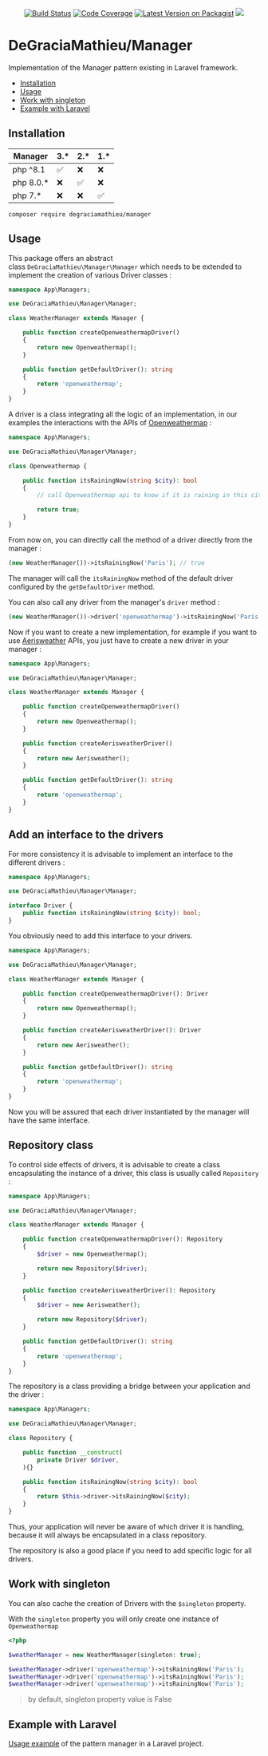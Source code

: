 <p align="center">
<a href="https://scrutinizer-ci.com/g/DeGraciaMathieu/Manager/"><img src="https://scrutinizer-ci.com/g/DeGraciaMathieu/Manager/badges/build.png?b=master" alt="Build Status"></a>
<a href="https://scrutinizer-ci.com/g/DeGraciaMathieu/manager/?branch=master"><img src="https://scrutinizer-ci.com/g/DeGraciaMathieu/manager/badges/coverage.png?b=master" alt="Code Coverage"></a>
<a href="https://packagist.org/packages/degraciamathieu/manager"><img src="https://img.shields.io/packagist/v/degraciamathieu/manager.svg?style=flat-square" alt="Latest Version on Packagist"></a>
<a href='https://packagist.org/packages/degraciamathieu/manager'><img src='https://img.shields.io/packagist/dt/degraciamathieu/manager.svg?style=flat-square' /></a> 
</p>

# DeGraciaMathieu/Manager

Implementation of the Manager pattern existing in Laravel framework.

* [Installation](#installation)
* [Usage](#usage)
* [Work with singleton](#work-with-singleton)
* [Example with Laravel](#example-with-laravel)

## Installation
 
| Manager     | 3.*                | 2.*                | 1.*                |
|-------------|--------------------|--------------------|--------------------|
| php ^8.1    | :white_check_mark: | :x:                | :x:                |
| php 8.0.*   | :x:                | :white_check_mark: | :x:                |
| php 7.*     | :x:                | :x:                | :white_check_mark: |
 
```
composer require degraciamathieu/manager
```

## Usage

This package offers an abstract class `DeGraciaMathieu\Manager\Manager` which needs to be extended to implement the creation of various Driver classes :

```php
namespace App\Managers;

use DeGraciaMathieu\Manager\Manager;

class WeatherManager extends Manager {

    public function createOpenweathermapDriver() 
    {
        return new Openweathermap();
    }

    public function getDefaultDriver(): string
    {
        return 'openweathermap';
    }
}
```

A driver is a class integrating all the logic of an implementation, in our examples the interactions with the APIs of [Openweathermap](https://openweathermap.org/api) :

```php
namespace App\Managers;

use DeGraciaMathieu\Manager\Manager;

class Openweathermap {

    public function itsRainingNow(string $city): bool
    {   
        // call Openweathermap api to know if it is raining in this city

        return true;
    }
}
```
From now on, you can directly call the method of a driver directly from the manager :

```php
(new WeatherManager())->itsRainingNow('Paris'); // true
```

The manager will call the `itsRainingNow` method of the default driver configured by the `getDefaultDriver` method.

You can also call any driver from the manager's `driver` method :

```php
(new WeatherManager())->driver('openweathermap')->itsRainingNow('Paris');
```

Now if you want to create a new implementation, for example if you want to use [Aerisweather](https://www.aerisweather.com/develop/api/) APIs, you just have to create a new driver in your manager :

```php
namespace App\Managers;

use DeGraciaMathieu\Manager\Manager;

class WeatherManager extends Manager {

    public function createOpenweathermapDriver()
    {
        return new Openweathermap();
    }

    public function createAerisweatherDriver()
    {
        return new Aerisweather();
    }

    public function getDefaultDriver(): string
    {
        return 'openweathermap';
    }
}
```
## Add an interface to the drivers 

For more consistency it is advisable to implement an interface to the different drivers :

```php
namespace App\Managers;

use DeGraciaMathieu\Manager\Manager;

interface Driver {
    public function itsRainingNow(string $city): bool;
}
```

You obviously need to add this interface to your drivers.

```php
namespace App\Managers;

use DeGraciaMathieu\Manager\Manager;

class WeatherManager extends Manager {

    public function createOpenweathermapDriver(): Driver
    {
        return new Openweathermap();
    }

    public function createAerisweatherDriver(): Driver
    {
        return new Aerisweather();
    }

    public function getDefaultDriver(): string
    {
        return 'openweathermap';
    }
}
```

Now you will be assured that each driver instantiated by the manager will have the same interface.

## Repository class

To control side effects of drivers, it is advisable to create a class encapsulating the instance of a driver, this class is usually called `Repository` :

```php
namespace App\Managers;

use DeGraciaMathieu\Manager\Manager;

class WeatherManager extends Manager {

    public function createOpenweathermapDriver(): Repository
    {
        $driver = new Openweathermap();

        return new Repository($driver);
    }

    public function createAerisweatherDriver(): Repository
    {
        $driver = new Aerisweather();

        return new Repository($driver);
    }

    public function getDefaultDriver(): string
    {
        return 'openweathermap';
    }
}
```

The repository is a class providing a bridge between your application and the driver :

```php
namespace App\Managers;

use DeGraciaMathieu\Manager\Manager;

class Repository {

    public function __construct(
        private Driver $driver,
    ){}

    public function itsRainingNow(string $city): bool
    {
        return $this->driver->itsRainingNow($city);
    }
}
```
Thus, your application will never be aware of which driver it is handling, because it will always be encapsulated in a class repository.

The repository is also a good place if you need to add specific logic for all drivers.

## Work with singleton

You can also cache the creation of Drivers with the `$singleton` property.

With the `singleton` property you will only create one instance of `Openweathermap`

```php
<?php

$weatherManager = new WeatherManager(singleton: true);

$weatherManager->driver('openweathermap')->itsRainingNow('Paris');
$weatherManager->driver('openweathermap')->itsRainingNow('Paris');
$weatherManager->driver('openweathermap')->itsRainingNow('Paris');
```

> by default, singleton property value is False

## Example with Laravel

[Usage example](https://github.com/DeGraciaMathieu/manager-examples) of the pattern manager in a Laravel project.
